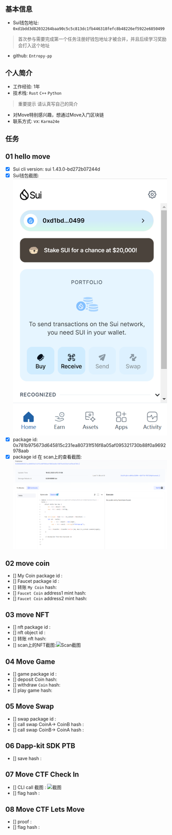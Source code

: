 ## 基本信息
- Sui钱包地址: `0xd1bdd3d82032264baa90c5c5c813dc1fb446318fefc8b48226ef5922e6850499`
> 首次参与需要完成第一个任务注册好钱包地址才被合并，并且后续学习奖励会打入这个地址
- github: `Entropy-pp`

## 个人简介
- 工作经验: 1年
- 技术栈: `Rust` `C++` `Python`
> 重要提示 请认真写自己的简介
- 对Move特别感兴趣，想通过Move入门区块链
- 联系方式: vx: `Karma24e` 

## 任务

##   01 hello move  
- [x] Sui cli version: sui 1.43.0-bd272b07244d
- [x] Sui钱包截图: ![Sui钱包截图](./images/wallet.png)
- [x] package id: 0x781b975673d645815c231ea80731f516f8a05af095321730b88f0a9692978aab
- [x] package id 在 scan上的查看截图:![Scan截图](./images/hellomove_Package.png)

##   02 move coin
- [] My Coin package id : 
- [] Faucet package id : 
- [] 转账 `My Coin` hash:
- [] `Faucet Coin` address1 mint hash:
- [] `Faucet Coin` address2 mint hash:

##   03 move NFT
- [] nft package id :
- [] nft object id : 
- [] 转账 nft  hash:
- [] scan上的NFT截图:![Scan截图](./images/你的图片地址)

##   04 Move Game
- [] game package id :
- [] deposit Coin hash:
- [] withdraw `Coin` hash:
- [] play game hash:

##   05 Move Swap
- [] swap package id :
- [] call swap CoinA-> CoinB  hash :
- [] call swap CoinB-> CoinA  hash :

##   06 Dapp-kit SDK PTB
- [] save hash :

##   07 Move CTF Check In
- [] CLI call 截图 : ![截图](./images/你的图片地址)
- [] flag hash :

##   08 Move CTF Lets Move
- [] proof : 
- [] flag hash :

